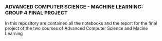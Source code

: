 ### ADVANCED COMPUTER SCIENCE - MACHINE LEARNING: GROUP 4 FINAL PROJECT
In this repository are contained all the notebooks and the report for the final project of the two courses of Advanced Computer Science and Macine Learning 

